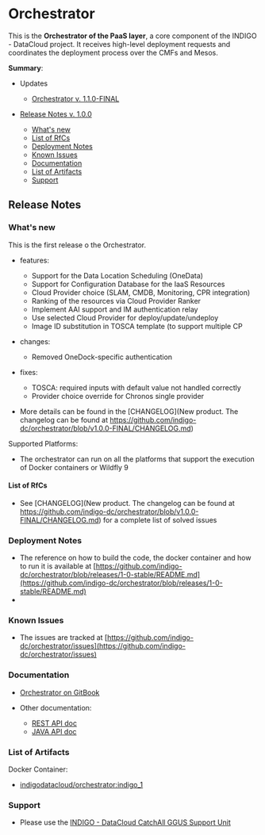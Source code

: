 # Orchestrator 


This is the **Orchestrator of the PaaS layer**, a core component of the INDIGO - DataCloud project. It receives high-level deployment requests and coordinates the deployment process over the CMFs and Mesos.

**Summary**:
* Updates
  * [Orchestrator v. 1.1.0-FINAL](https://indigo-dc.gitbooks.io/indigo-datacloud-releases/content/indigo1/second_update_of_indigo-1.html#orchestrator)

* [Release Notes v. 1.0.0](#id1)
  * [What's new](#id2)
  * [List of RfCs](#id3)
  * [Deployment Notes](#id4)
  * [Known Issues](#id5)
  * [Documentation](#id6)
  * [List of Artifacts](#id7)
  * [Support](#id8)


<a id="id1"></a>
## Release Notes

<a id="id2"></a>
### What's new

This is the first release o the Orchestrator. 
* features:
  * Support for the Data Location Scheduling (OneData)
  * Support for Configuration Database for the IaaS Resources
  * Cloud Provider choice (SLAM, CMDB, Monitoring, CPR integration)
  * Ranking of the resources via Cloud Provider Ranker
  * Implement AAI support and IM authentication relay 
  * Use selected Cloud Provider for deploy/update/undeploy
  * Image ID substitution in TOSCA template (to support multiple CP
* changes:
  * Removed OneDock-specific authentication
* fixes:
  * TOSCA: required inputs with default value not handled correctly
  * Provider choice override for Chronos single provider 


* More details can be found in the [CHANGELOG](New product. The changelog can be found at https://github.com/indigo-dc/orchestrator/blob/v1.0.0-FINAL/CHANGELOG.md)

Supported Platforms:
* The orchestrator can run on all the platforms that support the execution of Docker containers or Wildfly 9


<a id="id3"></a>
#### List of RfCs 

* See [CHANGELOG](New product. The changelog can be found at https://github.com/indigo-dc/orchestrator/blob/v1.0.0-FINAL/CHANGELOG.md) for a complete list of solved issues

<a id="id4"></a>
### Deployment Notes

* The reference on how to build the code, the docker container and how to run it is available at [https://github.com/indigo-dc/orchestrator/blob/releases/1-0-stable/README.md](https://github.com/indigo-dc/orchestrator/blob/releases/1-0-stable/README.md)
* 
<a id="id5"></a>
### Known Issues

* The issues are tracked at [https://github.com/indigo-dc/orchestrator/issues](https://github.com/indigo-dc/orchestrator/issues)

<a id="id6"></a>
### Documentation

* [Orchestrator on GitBook](https://www.gitbook.com/book/indigo-dc/orchestrator/details)

* Other documentation:
  * [REST API doc](http://indigo-dc.github.io/orchestrator/restdocs/)
  * [JAVA API doc](http://indigo-dc.github.io/orchestrator/apidocs/)

<a id="id7"></a>
### List of Artifacts

Docker Container:
* [indigodatacloud/orchestrator:indigo_1](https://hub.docker.com/r/indigodatacloud/orchestrator/)

<a id="id8"></a>
### Support

* Please use the [INDIGO - DataCloud CatchAll GGUS Support Unit](
https://wiki.egi.eu/wiki/GGUS:INDIGO_DataCloud_Catch-all_FAQ)
